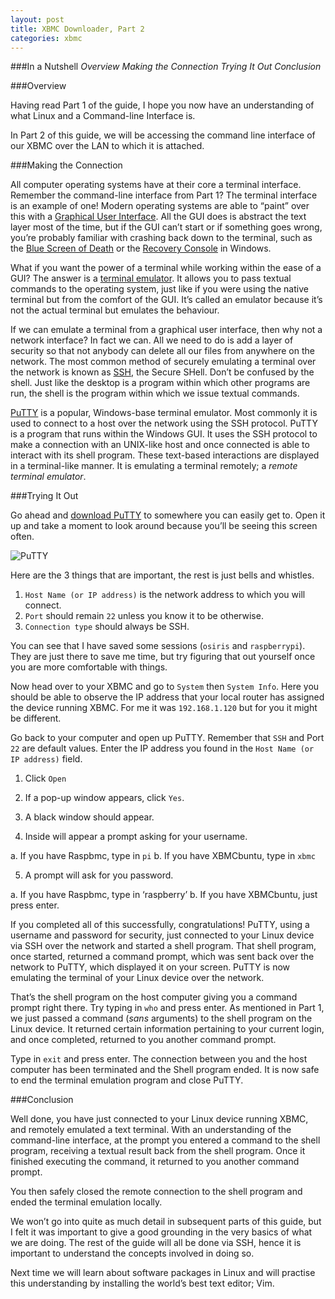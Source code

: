 ```yaml
---
layout: post
title: XBMC Downloader, Part 2
categories: xbmc
---
```


###In a Nutshell
_Overview_
_Making the Connection_
_Trying It Out_
_Conclusion_

###Overview

Having read Part 1 of the guide, I hope you now have an understanding of what Linux and a Command-line Interface is.

In Part 2 of this guide, we will be accessing the command line interface of our XBMC over the LAN to which it is attached.

###Making the Connection

All computer operating systems have at their core a terminal interface. Remember the command-line interface from Part 1? The terminal interface is an example of one! Modern operating systems are able to “paint” over this with a [Graphical User Interface](http://en.wikipedia.org/wiki/Graphical_user_interface). All the GUI does is abstract the text layer most of the time, but if the GUI can’t start or if something goes wrong, you’re probably familiar with crashing back down to the terminal, such as the [Blue Screen of Death](http://en.wikipedia.org/wiki/Blue_Screen_of_Death) or the [Recovery Console](http://en.wikipedia.org/wiki/Recovery_Console) in Windows.

What if you want the power of a terminal while working within the ease of a GUI? The answer is a [terminal emulator](http://en.wikipedia.org/wiki/Terminal_emulator). It allows you to pass textual commands to the operating system, just like if you were using the native terminal but from the comfort of the GUI. It’s called an emulator because it’s not the actual terminal but emulates the behaviour.

If we can emulate a terminal from a graphical user interface, then why not a network interface? In fact we can. All we need to do is add a layer of security so that not anybody can delete all our files from anywhere on the network. The most common method of securely emulating a terminal over the network is known as [SSH](http://en.wikipedia.org/wiki/Secure_Shell), the Secure SHell. Don’t be confused by the shell. Just like the desktop is a program within which other programs are run, the shell is the program within which we issue textual commands.

[PuTTY](http://en.wikipedia.org/wiki/PuTTY) is a popular, Windows-base terminal emulator. Most commonly it is used to connect to a host over the network using the SSH protocol. PuTTY is a program that runs within the Windows GUI. It uses the SSH protocol to make a connection with an UNIX-like host and once connected is able to interact with its shell program. These text-based interactions are displayed in a terminal-like manner. It is emulating a terminal remotely; a _remote_ _terminal_ _emulator_.

###Trying It Out

Go ahead and [download PuTTY](http://the.earth.li/~sgtatham/putty/latest/x86/putty.exe) to somewhere you can easily get to. Open it up and take a moment to look around because you’ll be seeing this screen often.

![PuTTY](https://raw.github.com/dancingborg/dancingborg.github.io/master/_img/PuTTY.jpg)

Here are the 3 things that are important, the rest is just bells and whistles.

1.  `Host Name (or IP address)` is the network address to which you will connect.
2.  `Port` should remain `22` unless you know it to be otherwise.
3.  `Connection type` should always be SSH.

You can see that I have saved some sessions (`osiris` and `raspberrypi`). They are just there to save me time, but try figuring that out yourself once you are more comfortable with things.

Now head over to your XBMC and go to `System` then `System Info`. Here you should be able to observe the IP address that your local router has assigned the device running XBMC. For me it was `192.168.1.120` but for you it might be different.

Go back to your computer and open up PuTTY. Remember that `SSH` and Port `22` are default values. Enter the IP address you found in the `Host Name (or IP address)` field.

1.  Click `Open`
2.  If a pop-up window appears, click `Yes`.
3.  A black window should appear.

4.  Inside will appear a prompt asking for your username.

  a.  If you have Raspbmc, type in `pi`
  b.  If you have XBMCbuntu, type in `xbmc`

5. A prompt will ask for you password.

  a.  If you have Raspbmc, type in ‘raspberry’
  b.  If you have XBMCbuntu, just press enter.

If you completed all of this successfully, congratulations! PuTTY, using a username and password for security, just connected to your Linux device via SSH over the network and started a shell program. That shell program, once started, returned a command prompt, which was sent back over the network to PuTTY, which displayed it on your screen. PuTTY is now emulating the terminal of your Linux device over the network.

That’s the shell program on the host computer giving you a command prompt right there. Try typing in `who` and press enter. As mentioned in Part 1, we just passed a command (_sans_ arguments) to the shell program on the Linux device. It returned certain information pertaining to your current login, and once completed, returned to you another command prompt.

Type in `exit` and press enter. The connection between you and the host computer has been terminated and the Shell program ended. It is now safe to end the terminal emulation program and close PuTTY.

###Conclusion

Well done, you have just connected to your Linux device running XBMC, and remotely emulated a text terminal. With an understanding of the command-line interface, at the prompt you entered a command to the shell program, receiving a textual result back from the shell program. Once it finished executing the command, it returned to you another command prompt.

You then safely closed the remote connection to the shell program and ended the terminal emulation locally.

We won’t go into quite as much detail in subsequent parts of this guide, but I felt it was important to give a good grounding in the very basics of what we are doing. The rest of the guide will all be done via SSH, hence it is important to understand the concepts involved in doing so.

Next time we will learn about software packages in Linux and will practise this understanding by installing the world’s best text editor; Vim.


